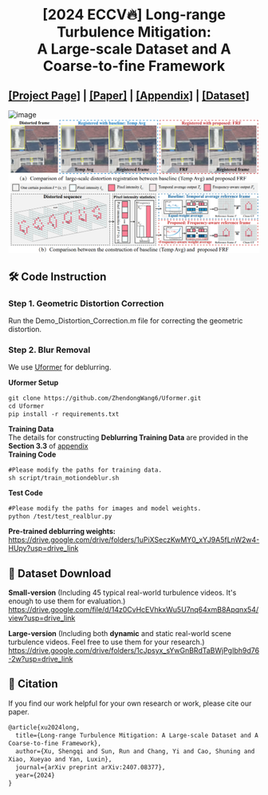 <div align="center">

# [2024 ECCV🔥] Long-range Turbulence Mitigation: <br> A Large-scale Dataset and A Coarse-to-fine Framework
</div>


## [[Project Page]](https://shengqi77.github.io/RLR-AT.github.io/) | [[Paper]](https://arxiv.org/pdf/2407.08377) | [[Appendix]](https://www.ecva.net/papers/eccv_2024/papers_ECCV/papers/05881-supp.pdf) | [[Dataset]](https://drive.google.com/file/d/14z0CvHcEVhkxWu5U7nq64xmB8Apqnx54/view?usp=drive_link)
<img width="864" alt="image" src="https://github.com/Shengqi77/RLR-AT/blob/main/image/2024ECCV.gif">
<img width="864" alt="image" src="https://github.com/Shengqi77/RLR-AT/blob/main/image/Ref.png">

## 🛠️ Code Instruction
### Step 1. Geometric Distortion Correction
Run the Demo_Distortion_Correction.m file for correcting the geometric distortion.
### Step 2. Blur Removal
We use [Uformer](https://github.com/ZhendongWang6/Uformer) for deblurring. 

**Uformer Setup**
```
git clone https://github.com/ZhendongWang6/Uformer.git
cd Uformer
pip install -r requirements.txt
```
**Training Data**  
The details for constructing **Deblurring Training Data** are provided in the **Section 3.3** of [appendix](https://www.ecva.net/papers/eccv_2024/papers_ECCV/papers/05881-supp.pdf)  
**Training Code**   
```
#Please modify the paths for training data.
sh script/train_motiondeblur.sh
```
**Test Code**
```
#Please modify the paths for images and model weights.
python /test/test_realblur.py
```
**Pre-trained deblurring weights:**  
https://drive.google.com/drive/folders/1uPiXSeczKwMY0_xYJ9A5fLnW2w4-HUpy?usp=drive_link

## 🧩 Dataset Download

**Small-version** (Including 45 typical real-world turbulence videos. It's enough to use them for evaluation.)  
https://drive.google.com/file/d/14z0CvHcEVhkxWu5U7nq64xmB8Apqnx54/view?usp=drive_link

**Large-version** (Including both **dynamic** and static real-world scene turbulence videos. Feel free to use them for your research.)
https://drive.google.com/drive/folders/1cJpsyx_sYwGnBRdTaBWjPgIbh9d76-2w?usp=drive_link

## 📘 Citation
If you find our work helpful for your own research or work, please cite our paper.
```
@article{xu2024long,
  title={Long-range Turbulence Mitigation: A Large-scale Dataset and A Coarse-to-fine Framework},
  author={Xu, Shengqi and Sun, Run and Chang, Yi and Cao, Shuning and Xiao, Xueyao and Yan, Luxin},
  journal={arXiv preprint arXiv:2407.08377},
  year={2024}
}
```
